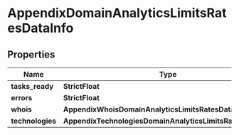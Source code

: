 # AppendixDomainAnalyticsLimitsRatesDataInfo


## Properties

| Name | Type | Description | Notes |
|------------ | ------------- | ------------- | -------------|
**tasks_ready** | **StrictFloat** |  |[optional]|
**errors** | **StrictFloat** |  |[optional]|
**whois** | **AppendixWhoisDomainAnalyticsLimitsRatesDataInfo** |  |[optional]|
**technologies** | **AppendixTechnologiesDomainAnalyticsLimitsRatesDataInfo** |  |[optional]|